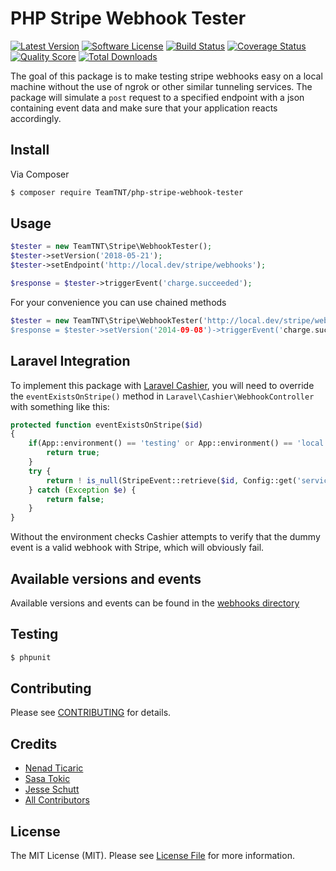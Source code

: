 # PHP Stripe Webhook Tester

[![Latest Version](https://img.shields.io/github/release/teamtnt/php-stripe-webhook-tester.svg?style=flat-square)](https://github.com/teamtnt/php-stripe-webhook-tester/releases)
[![Software License](https://img.shields.io/badge/license-MIT-brightgreen.svg?style=flat-square)](LICENSE.md)
[![Build Status](https://img.shields.io/travis/teamtnt/php-stripe-webhook-tester/master.svg?style=flat-square)](https://travis-ci.org/teamtnt/php-stripe-webhook-tester)
[![Coverage Status](https://img.shields.io/scrutinizer/coverage/g/teamtnt/php-stripe-webhook-tester.svg?style=flat-square)](https://scrutinizer-ci.com/g/teamtnt/php-stripe-webhook-tester/code-structure)
[![Quality Score](https://img.shields.io/scrutinizer/g/teamtnt/php-stripe-webhook-tester.svg?style=flat-square)](https://scrutinizer-ci.com/g/teamtnt/php-stripe-webhook-tester)
[![Total Downloads](https://img.shields.io/packagist/dt/TeamTNT/php-stripe-webhook-tester.svg?style=flat-square)](https://packagist.org/packages/TeamTNT/php-stripe-webhook-tester)

The goal of this package is to make testing stripe webhooks easy on a local machine without the use
of ngrok or other similar tunneling services. The package will simulate a `post` request to a specified
endpoint with a json containing event data and make sure that your application reacts accordingly.

## Install

Via Composer

``` bash
$ composer require TeamTNT/php-stripe-webhook-tester
```

## Usage

``` php
$tester = new TeamTNT\Stripe\WebhookTester();
$tester->setVersion('2018-05-21');
$tester->setEndpoint('http://local.dev/stripe/webhooks');

$response = $tester->triggerEvent('charge.succeeded');
```

For your convenience you can use chained methods

``` php
$tester = new TeamTNT\Stripe\WebhookTester('http://local.dev/stripe/webhooks);
$response = $tester->setVersion('2014-09-08')->triggerEvent('charge.succeeded');
```
## Laravel Integration 
To implement this package with [Laravel Cashier](http://laravel.com/docs/5.1/billing), you will need to override the `eventExistsOnStripe()` method in `Laravel\Cashier\WebhookController` with something like this:

``` php
protected function eventExistsOnStripe($id)
{
    if(App::environment() == 'testing' or App::environment() == 'local') {
        return true;
    }
    try {
        return ! is_null(StripeEvent::retrieve($id, Config::get('services.stripe.secret')));
    } catch (Exception $e) {
        return false;
    }
}
```
Without the environment checks Cashier attempts to verify that the dummy event is a valid webhook with Stripe, which will obviously fail.

## Available versions and events

Available versions and events can be found in the [webhooks directory](src/webhooks)
## Testing

``` bash
$ phpunit
```

## Contributing

Please see [CONTRIBUTING](CONTRIBUTING.md) for details.

## Credits

- [Nenad Ticaric](https://github.com/nticaric)
- [Sasa Tokic](https://github.com/stokic)
- [Jesse Schutt](https://github.com/jschutt)
- [All Contributors](../../contributors)

## License

The MIT License (MIT). Please see [License File](LICENSE.md) for more information.
